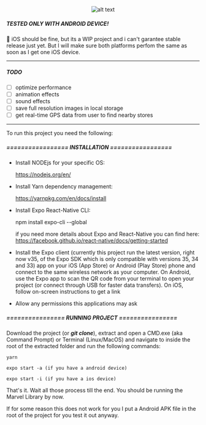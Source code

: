 <div align="center">

![alt text](https://i.imgur.com/PadWRbV.png)

</div>

##### TESTED ONLY WITH ANDROID DEVICE!
🚧 
iOS should be fine, but its a WIP project and i can't garantee stable release just yet.
But I will make sure both platforms perfom the same as soon as I get one iOS device.

----------

##### TODO
 
- [ ] optimize performance
- [ ] animation effects
- [ ] sound effects
- [ ] save full resolution images in local storage
- [ ] get real-time GPS data from user to find nearby stores

----------


To run this project you need the following: 

##### ================= INSTALLATION =================
-   Install NODEjs for your specific OS: 

	https://nodejs.org/en/

-   Install Yarn dependency management: 

	https://yarnpkg.com/en/docs/install

- Install Expo React-Native CLI: 

	npm install expo-cli --global

	if you need more details about Expo and React-Native you can find here: https://facebook.github.io/react-native/docs/getting-started

- Install the Expo client (currently this project run the latest version, right now v35, of the Expo SDK which is only compatible with versions 35, 34 and 33) app on your iOS (App Store) or Android (Play Store) phone and connect to the same wireless network as your computer. On Android, use the Expo app to scan the QR code from your terminal to open your project (or connect through USB for faster data transfers). On iOS, follow on-screen instructions to get a link

- Allow any permissions this applications may ask


##### ================ RUNNING PROJECT ================

Download the project (or ***git clone***), extract and open a CMD.exe (aka Command Prompt) or Terminal (Linux/MacOS) and navigate to inside the root of the extracted folder and run the following commands:

    yarn

    expo start -a (if you have a android device)

    expo start -i (if you have a ios device)


That's it. Wait all those process till the end. You should be running the Marvel Library by now.

If for some reason this does not work for you I put a Android APK file in the root of the project for you test it out anyway.